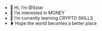 - 👋 Hi, I’m @Sstar
- 👀 I’m interested in MONEY
- 🌱 I’m currently learning CRYPTO SKILLS
-  ❥ Hope the world becomes a better place

<!---
AnyX091/AnyX091 is a ✨ special ✨ repository because its `README.md` (this file) appears on your GitHub profile.
You can click the Preview link to take a look at your changes.
--->
